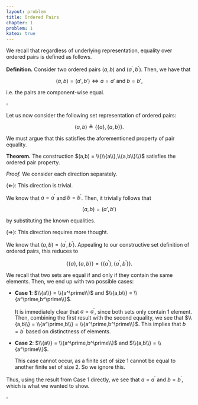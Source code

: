 ```yaml
---
layout: problem
title: Ordered Pairs
chapter: 1
problem: 1
katex: true
---
```


We recall that regardless of underlying representation, equality over ordered
pairs is defined as follows.

**Definition.** Consider two ordered pairs $(a,b)$ and $(a^\prime,b^\prime)$. Then,
we have that

$$(a,b) = (a',b') \Leftrightarrow a = a' \mathrm{\ and\ } b = b',$$

i.e. the pairs are component-wise equal.

$\square$

Let us now consider the following set representation of ordered pairs:

$$(a,b) \triangleq \{\{a\},\{a,b\}\}.$$

We must argue that this satisfies the aforementioned property of pair equality.

**Theorem.** The construction $(a,b) = \\{\\{a\\},\\{a,b\\}\\}$ satisfies the
ordered pair property.

*Proof.* We consider each direction separately.

$(\Leftarrow)$: This direction is trivial.

We know that $a = a^\prime$ and $b = b^\prime$. Then, it trivially follows that

$$(a,b) = (a',b')$$

by substituting the known equalities.

$(\Rightarrow)$: This direction requires more thought.

We know that $(a,b) = (a^\prime,b^\prime)$. Appealing to our constructive set
definition of ordered pairs, this reduces to

$$\{\{a\},\{a,b\}\} = \{\{a^\prime\},\{a^\prime,b^\prime\}\}.$$

We recall that two sets are equal if and only if they contain the same elements.
Then, we end up with two possible cases:

 * **Case 1**: $\\{a\\} = \\{a^\prime\\}$ and $\\{a,b\\} = \\{a^\prime,b^\prime\\}$.

   It is immediately clear that $a = a^\prime$, since both sets only contain 1
   element. Then, combining the first result with the second equality, we see that
   $\\{a,b\\} = \\{a^\prime,b\\} = \\{a^\prime,b^\prime\\}$. This implies that
   $b = b^\prime$ based on distinctness of elements.

 * **Case 2**: $\\{a\\} = \\{a^\prime,b^\prime\\}$ and $\\{a,b\\} = \\{a^\prime\\}$.

   This case cannot occur, as a finite set of size 1 cannot be equal to another
   finite set of size 2. So we ignore this.

Thus, using the result from Case 1 directly, we see that $a = a^\prime$ and
$b = b^\prime$, which is what we wanted to show.

$\square$